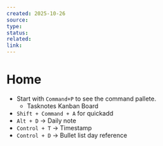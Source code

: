 ```yaml
---
created: 2025-10-26
source:
type:
status:
related:
link:
---
```

# Home

- Start with `Command+P` to see the command pallete.
	- Tasknotes Kanban Board
- `Shift + Command + A` for quickadd
- `Alt + D` -> Daily note
- `Control + T` -> Timestamp
- `Control + D` -> Bullet list day reference

